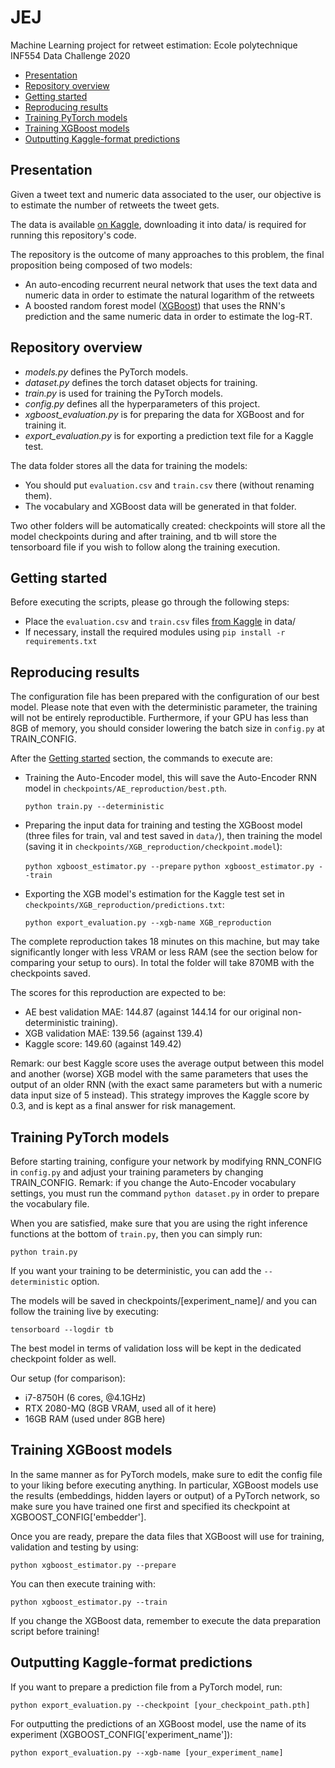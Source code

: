 # JEJ

Machine Learning project for retweet estimation: Ecole polytechnique INF554 Data Challenge 2020

  * [Presentation](#presentation)
  * [Repository overview](#repository-overview)
  * [Getting started](#getting-started)
  * [Reproducing results](#reproducing-results)
  * [Training PyTorch models](#training-pytorch-models)
  * [Training XGBoost models](#training-xgboost-models)
  * [Outputting Kaggle-format predictions](#outputting-kaggle-format-predictions)

## Presentation

Given a tweet text and numeric data associated to the user, our objective is to estimate the number of retweets the tweet gets. 

The data is available [on Kaggle](https://www.kaggle.com/c/covid19-retweet-prediction-challenge-2020/data?select=data), downloading it into data/ is required for running this repository's code.

The repository is the outcome of many approaches to this problem, the final proposition being composed of two models:

* An auto-encoding recurrent neural network that uses the text data and numeric data in order to estimate the natural logarithm of the retweets
* A boosted random forest model ([XGBoost](https://arxiv.org/pdf/1603.02754.pdf)) that uses the RNN's prediction and the same numeric data in order to estimate the log-RT.

## Repository overview

* *models.py* defines the PyTorch models.
* *dataset.py* defines the torch dataset objects for training.
* *train.py* is used for training the PyTorch models.
* *config.py* defines all the hyperparameters of this project.
* *xgboost_evaluation.py* is for preparing the data for XGBoost and for training it.
* *export_evaluation.py* is for exporting a prediction text file for a Kaggle test.

The data folder stores all the data for training the models:

* You should put `evaluation.csv` and `train.csv` there (without renaming them).
* The vocabulary and XGBoost data will be generated in that folder.

Two other folders will be automatically created: checkpoints will store all the model checkpoints during and after training, and tb will store the tensorboard file if you wish to follow along the training execution.

## Getting started

Before executing the scripts, please go through the following steps:

* Place the `evaluation.csv` and `train.csv` files [from Kaggle](https://www.kaggle.com/c/covid19-retweet-prediction-challenge-2020/data?select=data) in data/
* If necessary, install the required modules using `pip install -r requirements.txt`

## Reproducing results

The configuration file has been prepared with the configuration of our best model. Please note that even with the deterministic parameter, the training will not be entirely reproductible. Furthermore, if your GPU has less than 8GB of memory, you should consider lowering the batch size in `config.py` at TRAIN_CONFIG.

After the [Getting started](#getting-started) section, the commands to execute are:

* Training the Auto-Encoder model, this will save the Auto-Encoder RNN model in `checkpoints/AE_reproduction/best.pth`.

    `python train.py --deterministic`
    
* Preparing the input data for training and testing the XGBoost model (three files for train, val and test saved in `data/`), then training the model (saving it in `checkpoints/XGB_reproduction/checkpoint.model`):

    `python xgboost_estimator.py --prepare`
    `python xgboost_estimator.py --train`

* Exporting the XGB model's estimation for the Kaggle test set in `checkpoints/XGB_reproduction/predictions.txt`:

    `python export_evaluation.py --xgb-name XGB_reproduction`

The complete reproduction takes 18 minutes on this machine, but may take significantly longer with less VRAM or less RAM (see the section below for comparing your setup to ours). In total the folder will take 870MB with the checkpoints saved.

The scores for this reproduction are expected to be:

* AE best validation MAE: 144.87 (against 144.14 for our original non-deterministic training).
* XGB validation MAE: 139.56 (against 139.4)
* Kaggle score: 149.60 (against 149.42)

Remark: our best Kaggle score uses the average output between this model and another (worse) XGB model with the same parameters that uses the output of an older RNN (with the exact same parameters but with a numeric data input size of 5 instead). This strategy improves the Kaggle score by 0.3, and is kept as a final answer for risk management.

## Training PyTorch models

Before starting training, configure your network by modifying RNN_CONFIG in `config.py` and adjust your training parameters by changing TRAIN_CONFIG.
Remark: if you change the Auto-Encoder vocabulary settings, you must run the command `python dataset.py` in order to prepare the vocabulary file.

When you are satisfied, make sure that you are using the right inference functions at the bottom of `train.py`, then you can simply run:

    python train.py

If you want your training to be deterministic, you can add the `--deterministic` option.

The models will be saved in checkpoints/[experiment_name]/ and you can follow the training live by executing:

    tensorboard --logdir tb

The best model in terms of validation loss will be kept in the dedicated checkpoint folder as well.

Our setup (for comparison):

* i7-8750H (6 cores, @4.1GHz)
* RTX 2080-MQ (8GB VRAM, used all of it here)
* 16GB RAM (used under 8GB here)

## Training XGBoost models

In the same manner as for PyTorch models, make sure to edit the config file to your liking before executing anything.
In particular, XGBoost models use the results (embeddings, hidden layers or output) of a PyTorch network, so make sure you have trained one first and specified its checkpoint at XGBOOST_CONFIG['embedder'].

Once you are ready, prepare the data files that XGBoost will use for training, validation and testing by using:

    python xgboost_estimator.py --prepare

You can then execute training with:

    python xgboost_estimator.py --train

If you change the XGBoost data, remember to execute the data preparation script before training!

## Outputting Kaggle-format predictions

If you want to prepare a prediction file from a PyTorch model, run:

    python export_evaluation.py --checkpoint [your_checkpoint_path.pth]

For outputting the predictions of an XGBoost model, use the name of its experiment (XGBOOST_CONFIG['experiment_name']):

    python export_evaluation.py --xgb-name [your_experiment_name]
